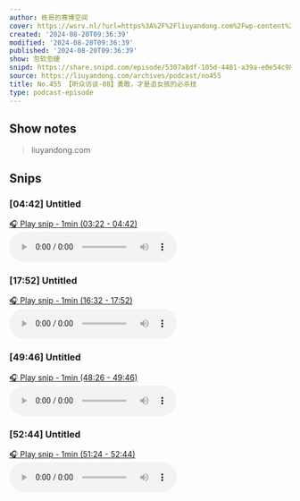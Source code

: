 ```yaml
---
author: 栋哥的赛博空间
cover: https://wsrv.nl/?url=https%3A%2F%2Fliuyandong.com%2Fwp-content%2Fuploads%2F2021%2F10%2Fnew_logo-3.png&w=200&h=200
created: '2024-08-20T09:36:39'
modified: '2024-08-20T09:36:39'
published: '2024-08-20T09:36:39'
show: 忽软忽硬
snipd: https://share.snipd.com/episode/5307a8df-105d-4481-a39a-e0e54c98d9b8
source: https://liuyandong.com/archives/podcast/no455
title: No.455 【听众访谈-08】勇敢，才是追女孩的必杀技
type: podcast-episode
---
```



## Show notes
> liuyandong.com

## Snips
### [04:42] Untitled
[🎧 Play snip - 1min️ (03:22 - 04:42)](https://share.snipd.com/snip/2f525464-a6a7-46f9-9e93-113a917920cf)
<audio controls> <source src="https://liuyandong.com/podcast-download/10389/no455.mp3#t=03:22,04:42"> </audio>
### [17:52] Untitled
[🎧 Play snip - 1min️ (16:32 - 17:52)](https://share.snipd.com/snip/58a96a90-4c99-4e11-bbd6-fba8813aadc6)
<audio controls> <source src="https://liuyandong.com/podcast-download/10389/no455.mp3#t=16:32,17:52"> </audio>
### [49:46] Untitled
[🎧 Play snip - 1min️ (48:26 - 49:46)](https://share.snipd.com/snip/79abd081-6833-4437-afc3-0d75f033e956)
<audio controls> <source src="https://liuyandong.com/podcast-download/10389/no455.mp3#t=48:26,49:46"> </audio>
### [52:44] Untitled
[🎧 Play snip - 1min️ (51:24 - 52:44)](https://share.snipd.com/snip/2a425957-c09b-4398-bd67-2e3a2c305e9e)
<audio controls> <source src="https://liuyandong.com/podcast-download/10389/no455.mp3#t=51:24,52:44"> </audio>
